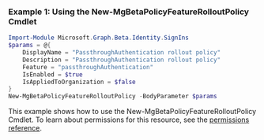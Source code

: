 ### Example 1: Using the New-MgBetaPolicyFeatureRolloutPolicy Cmdlet
```powershell
Import-Module Microsoft.Graph.Beta.Identity.SignIns
$params = @{
	DisplayName = "PassthroughAuthentication rollout policy"
	Description = "PassthroughAuthentication rollout policy"
	Feature = "passthroughAuthentication"
	IsEnabled = $true
	IsAppliedToOrganization = $false
}
New-MgBetaPolicyFeatureRolloutPolicy -BodyParameter $params
```
This example shows how to use the New-MgBetaPolicyFeatureRolloutPolicy Cmdlet.
To learn about permissions for this resource, see the [permissions reference](/graph/permissions-reference).
